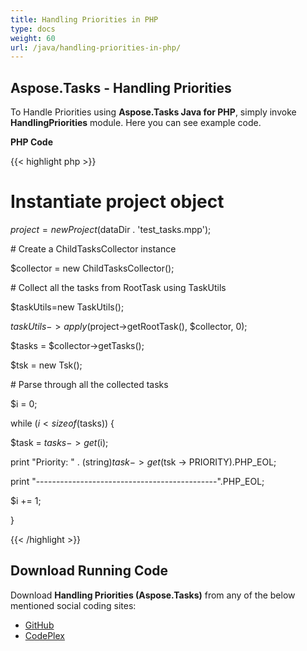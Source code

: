 ```yaml
---
title: Handling Priorities in PHP
type: docs
weight: 60
url: /java/handling-priorities-in-php/
---
```


## **Aspose.Tasks - Handling Priorities**
To Handle Priorities using **Aspose.Tasks Java for PHP**, simply invoke **HandlingPriorities** module. Here you can see example code.

**PHP Code**

{{< highlight php >}}

 # Instantiate project object

$project = new Project($dataDir . 'test_tasks.mpp');

\# Create a ChildTasksCollector instance

$collector = new ChildTasksCollector();

\# Collect all the tasks from RootTask using TaskUtils

$taskUtils=new TaskUtils();

$taskUtils->apply($project->getRootTask(), $collector, 0);

$tasks = $collector->getTasks();

$tsk = new Tsk();

\# Parse through all the collected tasks

$i = 0;

while ($i < sizeof($tasks)) {

$task = $tasks -> get($i);

print "Priority: " . (string)$task -> get($tsk -> PRIORITY).PHP_EOL;

print "---------------------------------------------".PHP_EOL;

$i += 1;

}

{{< /highlight >}}
## **Download Running Code**
Download **Handling Priorities (Aspose.Tasks)** from any of the below mentioned social coding sites:

- [GitHub](https://github.com/aspose-tasks/Aspose.Tasks-for-Java/blob/master/Plugins/Aspose_Tasks_Java_for_PHP/src/aspose/tasks/WorkingWithTasks/HandlingPriorities.php)
- [CodePlex](https://asposetasksjavaphp.codeplex.com/SourceControl/latest#src/aspose/tasks/WorkingWithTasks/HandlingPriorities.php)
